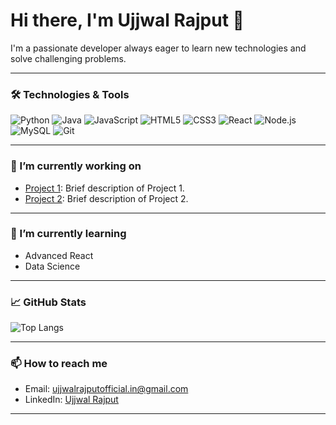 # Hi there, I'm Ujjwal Rajput 👋 

I'm a passionate developer always eager to learn new technologies and solve challenging problems.

---

### 🛠️ Technologies & Tools

![Python](https://img.shields.io/badge/Python-3670A0?style=for-the-badge&logo=python&logoColor=ffdd54)
![Java](https://img.shields.io/badge/Java-ED8B00?style=for-the-badge&logo=java&logoColor=white)
![JavaScript](https://img.shields.io/badge/JavaScript-F7DF1E?style=for-the-badge&logo=javascript&logoColor=black)
![HTML5](https://img.shields.io/badge/HTML5-E34F26?style=for-the-badge&logo=html5&logoColor=white)
![CSS3](https://img.shields.io/badge/CSS3-1572B6?style=for-the-badge&logo=css3&logoColor=white)
![React](https://img.shields.io/badge/React-20232A?style=for-the-badge&logo=react&logoColor=61DAFB)
![Node.js](https://img.shields.io/badge/Node.js-339933?style=for-the-badge&logo=nodedotjs&logoColor=white)
![MySQL](https://img.shields.io/badge/MySQL-00000F?style=for-the-badge&logo=mysql&logoColor=white)
![Git](https://img.shields.io/badge/Git-F05032?style=for-the-badge&logo=git&logoColor=white)

---

### 🔭 I’m currently working on

- [Project 1](https://github.com/ujjwalrajput-git/project1): Brief description of Project 1.
- [Project 2](https://github.com/ujjwalrajput-git/project2): Brief description of Project 2.

---

### 🌱 I’m currently learning

- Advanced React
- Data Science

---

### 📈 GitHub Stats



![Top Langs](https://github-readme-stats.vercel.app/api/top-langs/?username=ujjwalrajput-git&layout=compact&theme=radical)

---

### 📫 How to reach me

- Email: ujjwalrajputofficial.in@gmail.com
- LinkedIn: [Ujjwal Rajput](https://www.linkedin.com/in/ujjwal-rajput-49a395250/)

---

